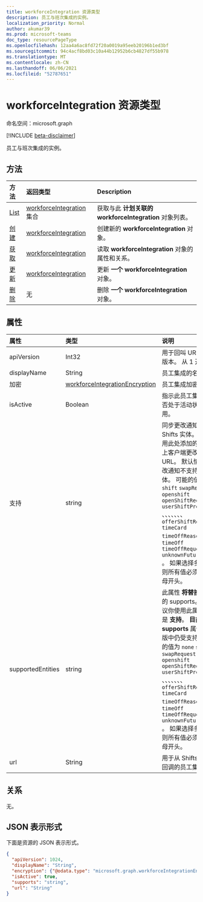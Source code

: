 ```yaml
---
title: workforceIntegration 资源类型
description: 员工与班次集成的实例。
localization_priority: Normal
author: akumar39
ms.prod: microsoft-teams
doc_type: resourcePageType
ms.openlocfilehash: 12aa4a6ac8fd72f20a0019a95eeb20196b1ed3bf
ms.sourcegitcommit: 94c4acf8bd03c10a44b12952b6cb4827df55b978
ms.translationtype: MT
ms.contentlocale: zh-CN
ms.lasthandoff: 06/06/2021
ms.locfileid: "52787651"
---
```

# <a name="workforceintegration-resource-type"></a>workforceIntegration 资源类型

命名空间：microsoft.graph

[!INCLUDE [beta-disclaimer](../../includes/beta-disclaimer.md)]

员工与班次集成的实例。

## <a name="methods"></a>方法

| 方法       | 返回类型 | Description |
|:-------------|:------------|:------------|
| [List](../api/workforceintegration-list.md) | [workforceIntegration](workforceintegration.md) 集合 | 获取与此 **计划关联的 workforceIntegration** 对象列表。|
| [创建](../api/workforceintegration-post.md) | [workforceIntegration](workforceintegration.md) | 创建新的 **workforceIntegration** 对象。|
| [获取](../api/workforceintegration-get.md) | [workforceIntegration](workforceintegration.md) | 读取 **workforceIntegration** 对象的属性和关系。 |
| [更新](../api/workforceintegration-update.md) | [workforceIntegration](workforceintegration.md) | 更新 **一个 workforceIntegration** 对象。 |
| [删除](../api/workforceintegration-delete.md) | 无 | 删除 **一个 workforceIntegration** 对象。 |

## <a name="properties"></a>属性

| 属性     | 类型        | 说明 |
|:-------------|:------------|:------------|
|apiVersion|Int32|用于回叫 URL 的 API 版本。 从 1 开始。|
|displayName|String|员工集成的名称。|
|加密|[workforceIntegrationEncryption](workforceintegrationencryption.md)|员工集成加密资源。|
|isActive|Boolean|指示此员工集成当前是否处于活动状态且可用。|
|支持|string| 同步更改通知支持的 Shifts 实体。 班次将调用此处添加的这些实体上客户端更改时提供的 URL。 默认情况下，更改通知不支持任何实体。 可能的值为 `none` `shift` `swapRequest` `openshift` `openShiftRequest` `userShiftPreferences` 、、、、、、、 `offerShiftRequest` `timeCard` `timeOffReason` 和 `timeOff` `timeOffRequest` `unknownFutureValue` 。 如果选择多个值，则所有值必须以大写字母开头。|
|supportedEntities|string| 此属性 **将替换** v1.0 中的 supports。 我们建议你使用此属性，而不是 **支持**。 **目前，supports** 属性在 beta 版中仍受支持。 可能的值为 `none` `shift` `swapRequest` `openshift` `openShiftRequest` `userShiftPreferences` 、、、、、、、 `offerShiftRequest` `timeCard` `timeOffReason` 和 `timeOff` `timeOffRequest` `unknownFutureValue` 。 如果选择多个值，则所有值必须以大写字母开头。|
|url|String| 用于从 Shifts 服务进行回调的员工集成 URL。|

## <a name="relationships"></a>关系

无。

## <a name="json-representation"></a>JSON 表示形式

下面是资源的 JSON 表示形式。

<!-- {
  "blockType": "resource",
  "optionalProperties": [

  ],
  "@odata.type": "microsoft.graph.workforceIntegration"
}-->

```json
{
  "apiVersion": 1024,
  "displayName": "String",
  "encryption": {"@odata.type": "microsoft.graph.workforceIntegrationEncryption"},
  "isActive": true,
  "supports": "string",
  "url": "String"
}
```

<!-- uuid: 16cd6b66-4b1a-43a1-adaf-3a886856ed98
2019-02-04 14:57:30 UTC -->
<!-- {
  "type": "#page.annotation",
  "description": "workforceIntegration resource",
  "keywords": "",
  "section": "documentation",
  "tocPath": ""
}-->



